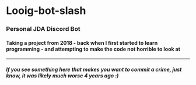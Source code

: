 # Looig-bot-slash
### Personal JDA Discord Bot
#### Taking a project from 2018 - back when I first started to learn programming - and attempting to make the code not horrible to look at
___
##### *If you see something here that makes you want to commit a crime, just know, it was likely much worse 4 years ago :)*
